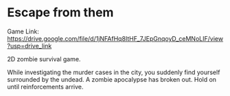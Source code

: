# Escape from them
Game Link: https://drive.google.com/file/d/1jNFAfHq8ItHF_7JEpGnqoyD_ceMNoLIF/view?usp=drive_link

2D zombie survival game. 

While investigating the murder cases in the city, you suddenly find yourself surrounded by the undead. A zombie apocalypse has broken out. Hold on until reinforcements arrive.
